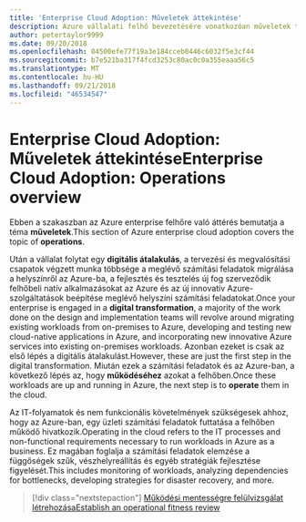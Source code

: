 ```yaml
---
title: 'Enterprise Cloud Adoption: Műveletek áttekintése'
description: Azure vállalati felhő bevezetésére vonatkozóan műveletek tartalom áttekintése
author: petertaylor9999
ms.date: 09/20/2018
ms.openlocfilehash: 04500efe77f19a3e184cceb0446c6032f5e3cf44
ms.sourcegitcommit: b7e521ba317f4fcd3253c80ac0c0a355eaaa56c5
ms.translationtype: MT
ms.contentlocale: hu-HU
ms.lasthandoff: 09/21/2018
ms.locfileid: "46534547"
---
```

# <a name="enterprise-cloud-adoption-operations-overview"></a><span data-ttu-id="c3cb0-103">Enterprise Cloud Adoption: Műveletek áttekintése</span><span class="sxs-lookup"><span data-stu-id="c3cb0-103">Enterprise Cloud Adoption: Operations overview</span></span>

<span data-ttu-id="c3cb0-104">Ebben a szakaszban az Azure enterprise felhőre való áttérés bemutatja a téma **műveletek**.</span><span class="sxs-lookup"><span data-stu-id="c3cb0-104">This section of Azure enterprise cloud adoption covers the topic of **operations**.</span></span> 

<span data-ttu-id="c3cb0-105">Után a vállalat folytat egy **digitális átalakulás**, a tervezési és megvalósítási csapatok végzett munka többsége a meglévő számítási feladatok migrálása a helyszínről az Azure-ba, a fejlesztés és tesztelés új fog szerveződik felhőbeli natív alkalmazásokat az Azure és az új innovatív Azure-szolgáltatások beépítése meglévő helyszíni számítási feladatokat.</span><span class="sxs-lookup"><span data-stu-id="c3cb0-105">Once your enterprise is engaged in a **digital transformation**, a majority of the work done on the design and implementation teams will revolve around migrating existing workloads from on-premises to Azure, developing and testing new cloud-native applications in Azure, and incorporating new innovative Azure services into existing on-premises workloads.</span></span> <span data-ttu-id="c3cb0-106">Azonban ezeket is csak az első lépés a digitális átalakulást.</span><span class="sxs-lookup"><span data-stu-id="c3cb0-106">However, these are just the first step in the digital transformation.</span></span> <span data-ttu-id="c3cb0-107">Miután ezek a számítási feladatok és az Azure-ban, a következő lépés az, hogy **működéséhez** azokat a felhőben.</span><span class="sxs-lookup"><span data-stu-id="c3cb0-107">Once these workloads are up and running in Azure, the next step is to **operate** them in the cloud.</span></span>

<span data-ttu-id="c3cb0-108">Az IT-folyamatok és nem funkcionális követelmények szükségesek ahhoz, hogy az Azure-ban, egy üzleti számítási feladatok futtatása a felhőben működő hivatkozik.</span><span class="sxs-lookup"><span data-stu-id="c3cb0-108">Operating in the cloud refers to the IT processes and non-functional requirements necessary to run workloads in Azure as a business.</span></span> <span data-ttu-id="c3cb0-109">Ez magában foglalja a számítási feladatok elemzése a függőségek szűk, vészhelyreállítás és egyéb stratégiák fejlesztése figyelését.</span><span class="sxs-lookup"><span data-stu-id="c3cb0-109">This includes monitoring of workloads, analyzing dependencies for bottlenecks, developing strategies for disaster recovery, and more.</span></span>

> [!div class="nextstepaction"]
> [<span data-ttu-id="c3cb0-110">Működési mentességre felülvizsgálat létrehozása</span><span class="sxs-lookup"><span data-stu-id="c3cb0-110">Establish an operational fitness review</span></span>](operational-fitness-review.md)

